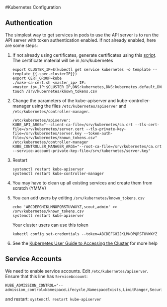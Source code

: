 #Kubernetes Configuration

## Authentication
The simplest way to get services in pods to use the API server is to run the API server with token authentication enabled. If not already enabled, here are some steps:

1. If not already using certificates, generate certificates using this [script](https://github.com/kubernetes/kubernetes/blob/master/cluster/saltbase/salt/generate-cert/make-ca-cert.sh).  The certificate material will be in /srv/kubernetes

    ```
    export CLUSTER_IP=$(kubectl get service kubernetes -o template --template {{.spec.clusterIP}})
    export CERT_GROUP=kube
    ./make-ca-cert.sh <master_ip> IP:<master_ip>,IP:$CLUSTER_IP,DNS:kubernetes,DNS:kubernetes.default,DNS:kubernetes.default.svc,DNS:kubernetes.default.svc.cluster.local
    touch /srv/kubernetes/known_tokens.csv
    ```
    
2. Change the parameters of the kube-apiserver and kube-controller-manager using the files `/etc/kubernetes/apiserver` and `/etc/kubernetes/controller-manager`. 

    ````
    /etc/kubernetes/apiserver:
    KUBE_API_ARGS="--client-ca-file=/srv/kubernetes/ca.crt --tls-cert-file=/srv/kubernetes/server.cert --tls-private-key-file=/srv/kubernetes/server.key --token-auth-file=/srv/kubernetes/known_tokens.csv"
    /etc/kubernetes/controller-manager
    KUBE_CONTROLLER_MANAGER_ARGS="--root-ca-file=/srv/kubernetes/ca.crt --service-account-private-key-file=/srv/kubernetes/server.key"
    ````
3. Restart

   ````
   systemctl restart kube-apiserver
   systemctl restart kube-controller-manager
   ````
4. You may have to clean up all existing services and create them from scratch (YMMV)
5. You can add users by editing `/srv/kubernetes/known_tokens.csv`

    ````
    echo 'ABCDEFGHIKLMNOPQRSTUVWXYZ,scout,admin' >> /srv/kubernetes/known_tokens.csv
    systemctl restart kube-apiserver
    ````
    Your cluster users can use this token
    
    ````
    kubectl config set-credentials --token=ABCDEFGHIJKLMNOPQRSTUVWXYZ
    ````
6. See the [Kubernetes User Guide to Accessing the Cluster](https://github.com/kubernetes/kubernetes/blob/master/docs/user-guide/accessing-the-cluster.md) for more help

## Service Accounts
We need to enable service accounts. Edit `/etc/kubernetes/apiserver`. Ensure that this line has `ServiceAccount`:

````
KUBE_ADMISSION_CONTROL="--admission_control=NamespaceLifecycle,NamespaceExists,LimitRanger,SecurityContextDeny,ResourceQuota,ServiceAccount"
````

and restart: `systemctl restart kube-apiserver`

